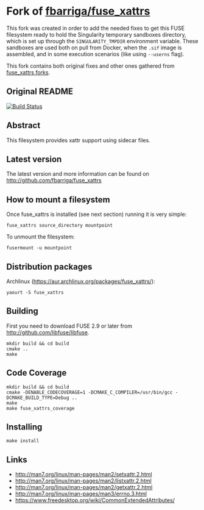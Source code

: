 # Fork of [fbarriga/fuse_xattrs](https://github.com/fbarriga/fuse_xattrs)

This fork was created in order to add the needed fixes to get this FUSE
filesystem ready to hold the Singularity temporary sandboxes directory,
which is set up through the `SINGULARITY_TMPDIR` environment variable.
These sandboxes are used both on pull from Docker, when the `.sif` image
is assembled, and in some execution scenarios (like using `--userns` flag).

This fork contains both original fixes and other ones gathered from [fuse_xattrs forks](https://github.com/fbarriga/fuse_xattrs/network/members).

## Original README

[![Build Status](https://travis-ci.org/fbarriga/fuse_xattrs.svg?branch=master)](https://travis-ci.org/fbarriga/fuse_xattrs)

## Abstract

This filesystem provides xattr support using sidecar files.

## Latest version

The latest version and more information can be found on
http://github.com/fbarriga/fuse_xattrs


## How to mount a filesystem

Once fuse_xattrs is installed (see next section) running it is very simple:

    fuse_xattrs source_directory mountpoint

To unmount the filesystem:

    fusermount -u mountpoint

## Distribution packages

Archlinux (https://aur.archlinux.org/packages/fuse_xattrs/):

    yaourt -S fuse_xattrs


## Building

First you need to download FUSE 2.9 or later from
http://github.com/libfuse/libfuse.

    mkdir build && cd build
    cmake ..
    make

## Code Coverage

    mkdir build && cd build
    cmake -DENABLE_CODECOVERAGE=1 -DCMAKE_C_COMPILER=/usr/bin/gcc -DCMAKE_BUILD_TYPE=Debug ..
    make
    make fuse_xattrs_coverage

## Installing

    make install

## Links

- http://man7.org/linux/man-pages/man2/setxattr.2.html
- http://man7.org/linux/man-pages/man2/listxattr.2.html
- http://man7.org/linux/man-pages/man2/getxattr.2.html
- http://man7.org/linux/man-pages/man3/errno.3.html
- https://www.freedesktop.org/wiki/CommonExtendedAttributes/
